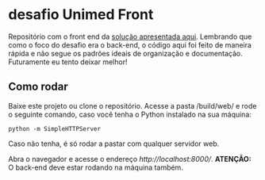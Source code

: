 # desafio Unimed Front

Repositório com o front end da [solução apresentada aqui](https://github.com/jomasoares/apiClientes). Lembrando que como o foco do desafio era o back-end, o código aqui foi feito de maneira rápida e não segue os padrões ideais de organização e documentação. Futuramente eu tento deixar melhor!

## Como rodar

Baixe este projeto ou clone o repositório. Acesse a pasta /build/web/ e rode o seguinte comando, caso você tenha o Python instalado na sua máquina:
```shell script
python -m SimpleHTTPServer 
```
Caso não tenha, é só rodar a pastar com qualquer servidor web.

Abra o navegador e acesse o endereço *http://localhost:8000/*. **ATENÇÃO:** O back-end deve estar rodando na máquina também.

